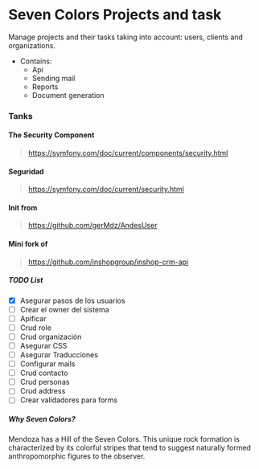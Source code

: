 # Seven Colors Projects and task

Manage projects and their tasks taking into account: users, clients and organizations.
* Contains:
  * Api
  * Sending mail
  * Reports
  * Document generation

### Tanks

#### The Security Component
> https://symfony.com/doc/current/components/security.html

#### Seguridad
> https://symfony.com/doc/current/security.html

#### Init from
> https://github.com/gerMdz/AndesUser

#### Mini fork of
> https://github.com/inshopgroup/inshop-crm-api

##### TODO List

- [X] Asegurar pasos de los usuarios
- [ ] Crear el owner del sistema
- [ ] Apificar 
- [ ] Crud role
- [ ] Crud organización
- [ ] Asegurar CSS
- [ ] Asegurar Traducciones
- [ ] Configurar mails
- [ ] Crud contacto
- [ ] Crud personas
- [ ] Crud address
- [ ] Crear validadores para forms

##### Why Seven Colors?

Mendoza has a Hill of the Seven Colors. This unique rock formation is characterized by its colorful stripes that tend to
suggest naturally formed anthropomorphic figures to the observer.
